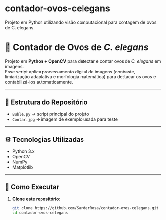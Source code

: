 # contador-ovos-celegans
Projeto em Python utilizando visão computacional para contagem de ovos de C. elegans.

# 🐛 Contador de Ovos de *C. elegans*

Projeto em **Python + OpenCV** para detectar e contar ovos de *C. elegans* em imagens.  
Esse script aplica processamento digital de imagens (contraste, limiarização adaptativa e morfologia matemática) para destacar os ovos e contabilizá-los automaticamente.

---

## 📂 Estrutura do Repositório
- `Buble.py` → script principal do projeto  
- `Contar.jpg` → imagem de exemplo usada para teste  

---

## ⚙️ Tecnologias Utilizadas
- Python 3.x  
- OpenCV  
- NumPy  
- Matplotlib  

---

## 🚀 Como Executar

1. **Clone este repositório**:
   ```bash
   git clone https://github.com/SanderRosa/contador-ovos-celegans.git
   cd contador-ovos-celegans

